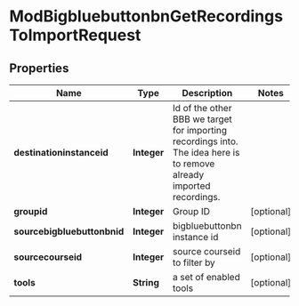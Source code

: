 

# ModBigbluebuttonbnGetRecordingsToImportRequest


## Properties

| Name | Type | Description | Notes |
|------------ | ------------- | ------------- | -------------|
|**destinationinstanceid** | **Integer** | Id of the other BBB we target for importing recordings into.                 The idea here is to remove already imported recordings. |  |
|**groupid** | **Integer** | Group ID |  [optional] |
|**sourcebigbluebuttonbnid** | **Integer** | bigbluebuttonbn instance id |  [optional] |
|**sourcecourseid** | **Integer** | source courseid to filter by |  [optional] |
|**tools** | **String** | a set of enabled tools |  [optional] |



